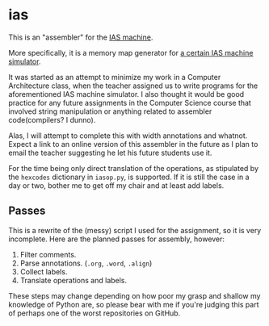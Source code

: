 # ias

This is an "assembler" for the [IAS machine](https://en.wikipedia.org/wiki/IAS_machine).

More specifically, it is a memory map generator for [a certain IAS machine
simulator](http://www.ic.unicamp.br/~edson/disciplinas/mc404/2016-2s/abef/IAS-sim/).

It was started as an attempt to minimize my work in a Computer Architecture
class, when the teacher assigned us to write programs for the aforementioned IAS
machine simulator. I also thought it would be good practice for any future
assignments in the Computer Science course that involved string manipulation or
anything related to assembler code(compilers? I dunno).

Alas, I will attempt to complete this with width annotations and whatnot. Expect
a link to an online version of this assembler in the future as I plan to email
the teacher suggesting he let his future students use it.

For the time being only direct translation of the operations, as stipulated by
the `hexcodes` dictionary in `iasop.py`, is supported. If it is still the case
in a day or two, bother me to get off my chair and at least add labels.

## Passes

This is a rewrite of the (messy) script I used for the assignment, so it is very
incomplete. Here are the planned passes for assembly, however:

1. Filter comments.
2. Parse annotations. (`.org`, `.word`, `.align`)
3. Collect labels.
4. Translate operations and labels.

These steps may change depending on how poor my grasp and shallow my knowledge
of Python are, so please bear with me if you're judging this part of perhaps one
of the worst repositories on GitHub.
